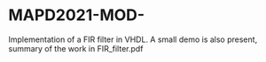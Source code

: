 # MAPD2021-MOD-
Implementation of a FIR filter in VHDL. A small demo is also present, summary of the work in FIR_filter.pdf
